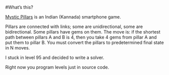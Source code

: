 ﻿#What’s this?

[Mystic Pillars](https://play.google.com/store/apps/details?id=com.HolyCow.MysticPillars) is an Indian (Kannada) smartphone game.

Pillars are connected with links; some are unidirectional, some are bidirectional. Some pillars have gems on them. The move is: if the shortest path between pillars A and B is 4, then you take 4 gems from pillar A and put them to pillar B. You must convert the pillars to predetermined final state in N moves.

I stuck in level 95 and decided to write a solver.

Right now you program levels just in source code.
